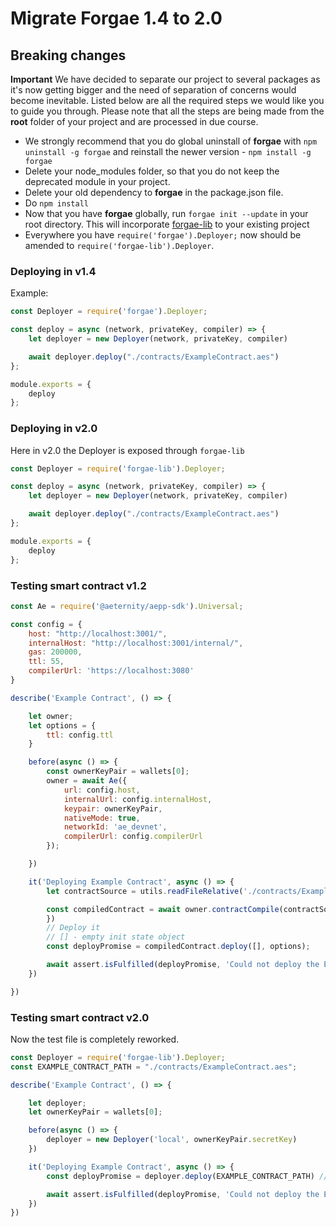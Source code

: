 # Migratе Forgae 1.4 to 2.0

## Breaking changes

**Important** We have decided to separate our project to several packages as it's now getting bigger and the need of separation of concerns would become inevitable. Listed below are all the required steps we would like you to guide you through. Please note that all the steps are being made from the **root** folder of your project and are processed in due course.

* We strongly recommend that you do global uninstall of **forgae** with `npm uninstall -g forgae` and reinstall the newer version - `npm install -g forgae`
* Delete your node\_modules folder, so that you do not keep the deprecated module in your project.
* Delete your old dependency to **forgae** in the package.json file.
* Do `npm install`
* Now that you have **forgae** globally, run `forgae init --update` in your root directory. This will incorporate [forgae-lib](forgae-library-api/deployer.md) to your existing project
* Everywhere you have `require('forgae').Deployer;` now should be amended to `require('forgae-lib').Deployer`. 

### Deploying in v1.4

Example:

```javascript
const Deployer = require('forgae').Deployer;

const deploy = async (network, privateKey, compiler) => {
    let deployer = new Deployer(network, privateKey, compiler)

    await deployer.deploy("./contracts/ExampleContract.aes")
};

module.exports = {
    deploy
};
```

### Deploying in v2.0

Here in v2.0 the Deployer is exposed through `forgae-lib`

```javascript
const Deployer = require('forgae-lib').Deployer;

const deploy = async (network, privateKey, compiler) => {
    let deployer = new Deployer(network, privateKey, compiler)

    await deployer.deploy("./contracts/ExampleContract.aes")
};

module.exports = {
    deploy
};
```

### Testing smart contract v1.2

```javascript
const Ae = require('@aeternity/aepp-sdk').Universal;

const config = {
    host: "http://localhost:3001/",
    internalHost: "http://localhost:3001/internal/",
    gas: 200000,
    ttl: 55,
    compilerUrl: 'https://localhost:3080'
}

describe('Example Contract', () => {

    let owner;
    let options = {
        ttl: config.ttl
    }

    before(async () => {
        const ownerKeyPair = wallets[0];
        owner = await Ae({
            url: config.host,
            internalUrl: config.internalHost,
            keypair: ownerKeyPair,
            nativeMode: true,
            networkId: 'ae_devnet',
            compilerUrl: config.compilerUrl
        });

    })

    it('Deploying Example Contract', async () => {
        let contractSource = utils.readFileRelative('./contracts/ExampleContract.aes', "utf-8"); // Read the aes file

        const compiledContract = await owner.contractCompile(contractSource, { // Compile it
        })
        // Deploy it
        // [] - empty init state object
        const deployPromise = compiledContract.deploy([], options);

        await assert.isFulfilled(deployPromise, 'Could not deploy the ExampleContract Smart Contract'); // Check it is deployed
    })

})
```

### Testing smart contract v2.0

Now the test file is completely reworked.

```javascript
const Deployer = require('forgae-lib').Deployer;
const EXAMPLE_CONTRACT_PATH = "./contracts/ExampleContract.aes";

describe('Example Contract', () => {

    let deployer;
    let ownerKeyPair = wallets[0];

    before(async () => {
        deployer = new Deployer('local', ownerKeyPair.secretKey)
    })

    it('Deploying Example Contract', async () => {
        const deployPromise = deployer.deploy(EXAMPLE_CONTRACT_PATH) // Deploy it

        await assert.isFulfilled(deployPromise, 'Could not deploy the ExampleContract Smart Contract'); // Check whether it's deployed
    })
})
```

